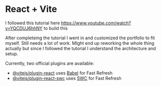# React + Vite

I followed this tutorial here <https://www.youtube.com/watch?v=YQCDUJ6hhNY> to build this

After completeing the tutorial I went in and customized the portfolio to fit myself. Still needs a lot of work. MIght end up reworking the whole thing actually but since I followed the tutorial I understand the architecture and setup. 

Currently, two official plugins are available:

- [@vitejs/plugin-react](https://github.com/vitejs/vite-plugin-react/blob/main/packages/plugin-react/README.md) uses [Babel](https://babeljs.io/) for Fast Refresh
- [@vitejs/plugin-react-swc](https://github.com/vitejs/vite-plugin-react-swc) uses [SWC](https://swc.rs/) for Fast Refresh
